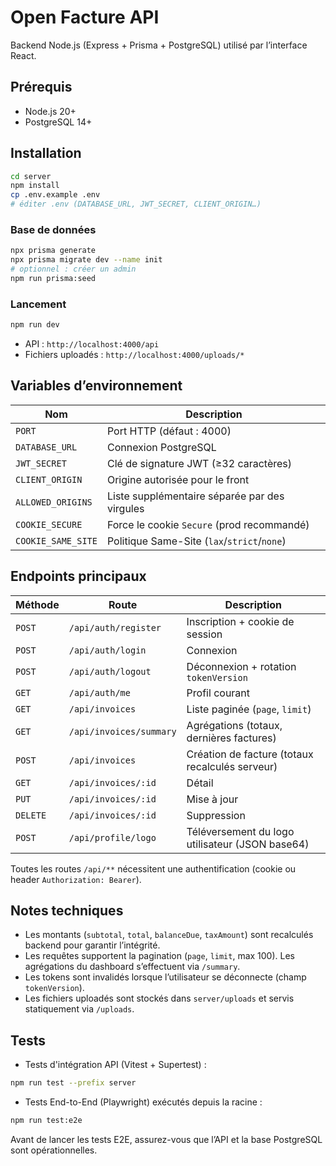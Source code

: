 # Open Facture API

Backend Node.js (Express + Prisma + PostgreSQL) utilisé par l’interface React.

## Prérequis

- Node.js 20+
- PostgreSQL 14+

## Installation

```bash
cd server
npm install
cp .env.example .env
# éditer .env (DATABASE_URL, JWT_SECRET, CLIENT_ORIGIN…)
```

### Base de données

```bash
npx prisma generate
npx prisma migrate dev --name init
# optionnel : créer un admin
npm run prisma:seed
```

### Lancement

```bash
npm run dev
```

- API : `http://localhost:4000/api`
- Fichiers uploadés : `http://localhost:4000/uploads/*`

## Variables d’environnement

| Nom | Description |
| --- | --- |
| `PORT` | Port HTTP (défaut : 4000) |
| `DATABASE_URL` | Connexion PostgreSQL |
| `JWT_SECRET` | Clé de signature JWT (≥32 caractères) |
| `CLIENT_ORIGIN` | Origine autorisée pour le front |
| `ALLOWED_ORIGINS` | Liste supplémentaire séparée par des virgules |
| `COOKIE_SECURE` | Force le cookie `Secure` (prod recommandé) |
| `COOKIE_SAME_SITE` | Politique Same-Site (`lax`/`strict`/`none`) |

## Endpoints principaux

| Méthode | Route | Description |
| --- | --- | --- |
| `POST` | `/api/auth/register` | Inscription + cookie de session |
| `POST` | `/api/auth/login` | Connexion |
| `POST` | `/api/auth/logout` | Déconnexion + rotation `tokenVersion` |
| `GET` | `/api/auth/me` | Profil courant |
| `GET` | `/api/invoices` | Liste paginée (`page`, `limit`) |
| `GET` | `/api/invoices/summary` | Agrégations (totaux, dernières factures) |
| `POST` | `/api/invoices` | Création de facture (totaux recalculés serveur) |
| `GET` | `/api/invoices/:id` | Détail |
| `PUT` | `/api/invoices/:id` | Mise à jour |
| `DELETE` | `/api/invoices/:id` | Suppression |
| `POST` | `/api/profile/logo` | Téléversement du logo utilisateur (JSON base64) |

Toutes les routes `/api/**` nécessitent une authentification (cookie ou header `Authorization: Bearer`).

## Notes techniques

- Les montants (`subtotal`, `total`, `balanceDue`, `taxAmount`) sont recalculés backend pour garantir l’intégrité.
- Les requêtes supportent la pagination (`page`, `limit`, max 100). Les agrégations du dashboard s’effectuent via `/summary`.
- Les tokens sont invalidés lorsque l’utilisateur se déconnecte (champ `tokenVersion`).
- Les fichiers uploadés sont stockés dans `server/uploads` et servis statiquement via `/uploads`.

## Tests
- Tests d'intégration API (Vitest + Supertest) :

```bash
npm run test --prefix server
```

- Tests End-to-End (Playwright) exécutés depuis la racine :

```bash
npm run test:e2e
```

Avant de lancer les tests E2E, assurez-vous que l’API et la base PostgreSQL sont opérationnelles.
